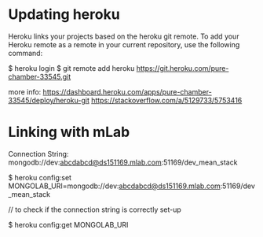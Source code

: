 # Updating heroku
Heroku links your projects based on the heroku git remote. To add your Heroku remote as a remote in your current repository, use the following command:

$ heroku login
$ git remote add heroku https://git.heroku.com/pure-chamber-33545.git

more info: 
    https://dashboard.heroku.com/apps/pure-chamber-33545/deploy/heroku-git
    https://stackoverflow.com/a/5129733/5753416


# Linking with mLab

Connection String:
    mongodb://dev:abcdabcd@ds151169.mlab.com:51169/dev_mean_stack

$ heroku config:set MONGOLAB_URI=mongodb://dev:abcdabcd@ds151169.mlab.com:51169/dev_mean_stack

// to check if the connection string is correctly set-up

$ heroku config:get MONGOLAB_URI